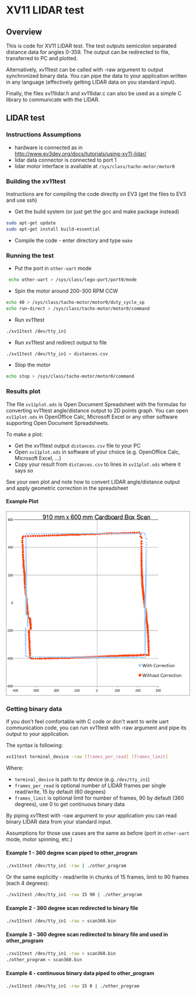 # XV11 LIDAR test

## Overview

This is code for XV11 LIDAR test. The test outputs semicolon separated distance data for angles 0-359.
The output can be redirected to file, transferred to PC and plotted.

Alternatively, xv11test can be called with -raw argument to output synchronized binary data.
You can pipe the data to your application written in any language (effectively getting LIDAR data on you standard input).

Finally, the files xv11lidar.h and xv11lidar.c can also be used as a simple C library to communicate with the LIDAR.

## LIDAR test

### Instructions Assumptions 
- hardware is connected as in http://www.ev3dev.org/docs/tutorials/using-xv11-lidar/
- lidar data connector is connected to port 1
- lidar motor interface is avaliable at `/sys/class/tacho-motor/motor0`

### Building the xv11test

Instructions are for compiling the code directly on EV3 (get the files to EV3 and use ssh)

- Get the build system (or just get the gcc and make package instead)
```bash
sudo apt-get update
sudo apt-get install build-essential
```
- Compile the code - enter directory and type `make`

### Running the test

- Put the port in `other-uart` mode
```bash
 echo other-uart > /sys/class/lego-port/port0/mode
```
- Spin the motor around 200-300 RPM CCW
```bash
echo 40 > /sys/class/tacho-motor/motor0/duty_cycle_sp
echo run-direct > /sys/class/tacho-motor/motor0/command
```
- Run xv11test
```bash
./xv11test /dev/tty_in1
```
- Run xv11test and redirect output to file
```bash
./xv11test /dev/tty_in1 > distances.csv
```
- Stop the motor
```bash 
echo stop > /sys/class/tacho-motor/motor0/command
```

### Results plot

The file `xv11plot.ods` is Open Document Spreadsheet with the formulas for converting xv11test angle/distance output to 2D points graph.
You can open `xv11plot.ods` in OpenOffice Calc, Microsoft Excel or any other software supporting Open Document Spreadsheets.

To make a plot:
- Get the xv11test output `distances.csv` file to your PC
- Open `xv11plot.ods` in software of your choice (e.g. OpenOffice Calc, Microsoft Excel, ...) 
- Copy your result from `distances.csv` to lines in `xv11plot.ods` where it says so

See your own plot and note how to convert LIDAR angle/distance output and apply geometric correction in the spreadsheet

#### Example Plot

![Alt text](/img/xv11plot.png "XV11 scan sample image")

### Getting binary data

If you don't feel comfortable with C code or don't want to write uart communication code, you can run xv11test with -raw argument and pipe its output to your application.

The syntax is following:
```bash
xv11test terminal_device -raw [frames_per_read] [frames_limit]
```

Where:
- `terminal_device` is path to tty device (e.g. `/dev/tty_in1`)
- `frames_per_read` is optional number of LIDAR frames per single read/write, 15 by default (60 degrees)
- `frames_limit` is optional limit for number of frames, 90 by default (360 degrees), use 0 to get continuous binary data

By piping xv11test with -raw argument to your application you can read binary LIDAR data from your standard input. 

Assumptions for those use cases are the same as before (port in `other-uart` mode, motor spinning, etc.)

#### Example 1 - 360 degree scan piped to other_program

```bash
./xv11test /dev/tty_in1 -raw | ./other_program
```

Or the same explicitly - read/write in chunks of 15 frames, limit to 90 frames (each 4 degrees):

```bash
./xv11test /dev/tty_in1 -raw 15 90 | ./other_program
```

#### Example 2 - 360 degree scan redirected to binary file

 ```bash
./xv11test /dev/tty_in1 -raw > scan360.bin
```

#### Example 3 - 360 degree scan redirected to binary file and used in other_program

```bash
./xv11test /dev/tty_in1 -raw > scan360.bin
./other_program < scan360.bin
```

#### Example 4 - continuous binary data piped to other_program

```bash
./xv11test /dev/tty_in1 -raw 15 0 | ./other_program
```

